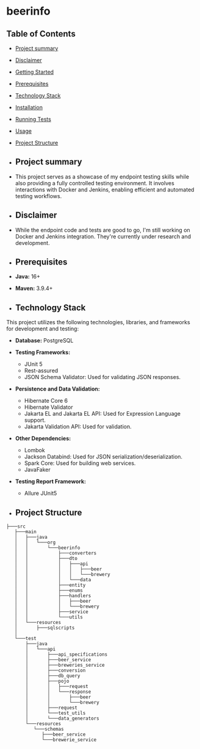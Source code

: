 # beerinfo

## Table of Contents
- [Project summary](#project-summary)
- [Disclaimer](#disclaimer)
- [Getting Started](#getting-started)
- [Prerequisites](#prerequisites)
- [Technology Stack](#technology-stack)
- [Installation](#installation)
- [Running Tests](#running-tests)
- [Usage](#usage)
- [Project Structure](#project-structure)

- ## Project summary
- This project serves as a showcase of my endpoint testing skills while also providing a fully controlled testing environment. It involves interactions with Docker and Jenkins, enabling efficient and automated testing workflows.

- ## Disclaimer
- While the endpoint code and tests are good to go, I'm still working on Docker and Jenkins integration. They're currently under research and development.

- ## Prerequisites

- **Java:** 16+

- **Maven:** 3.9.4+

- ## Technology Stack

This project utilizes the following technologies, libraries, and frameworks for development and testing:

- **Database:** PostgreSQL

- **Testing Frameworks:**

  - JUnit 5
  - Rest-assured
  - JSON Schema Validator: Used for validating JSON responses.
    
- **Persistence and Data Validation:**

  - Hibernate Core 6
  - Hibernate Validator
  - Jakarta EL and Jakarta EL API: Used for Expression Language support.
  - Jakarta Validation API: Used for validation.

- **Other Dependencies:**
  - Lombok
  - Jackson Databind: Used for JSON serialization/deserialization.
  - Spark Core: Used for building web services.
  - JavaFaker

- **Testing Report Framework:**

  - Allure JUnit5


- ## Project Structure

```
├───src
   ├───main
   │   ├───java
   │   │   └───org
   │   │       └───beerinfo
   │   │           ├───converters
   │   │           ├───dto
   │   │           │   ├───api
   │   │           │   │   ├───beer
   │   │           │   │   └───brewery
   │   │           │   └───data
   │   │           ├───entity
   │   │           ├───enums
   │   │           ├───handlers
   │   │           │   ├───beer
   │   │           │   └───brewery
   │   │           ├───service
   │   │           └───utils
   │   └───resources
   │       ├───sqlscripts
   │       
   └───test
       ├───java
       │   └───api
       │       ├───api_specifications
       │       ├───beer_service
       │       ├───breweries_service
       │       ├───conversion
       │       ├───db_query
       │       ├───pojo
       │       │   ├───request
       │       │   └───response
       │       │       ├───beer
       │       │       └───brewery
       │       ├───request
       │       └───test_utils
       │       └───data_generators
       └───resources
          └───schemas
             ├───beer_service
             └───brewerie_service
```
